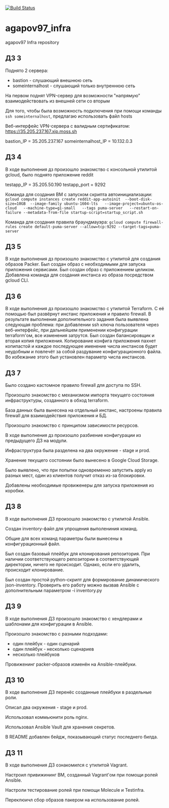 [![Build Status](https://travis-ci.com/Otus-DevOps-2019-08/agapov97_infra.svg?branch=master)](https://travis-ci.com/Otus-DevOps-2019-08/agapov97_infra)

# agapov97_infra
agapov97 Infra repository

## ДЗ 3

Поднято 2 сервера:
 - bastion - слушающий внешнюю сеть
 - someinternalhost - слушающий только внутреннюю сеть

На первом поднят VPN-сервер для возможности "напрямую" взаимодействовать из внешней сети со вторым

Для того, чтобы была возможность подключения при помощи команды `ssh someinternalhost`, предлагаю использовать файл hosts

Веб-интерфейс VPN-сервера с валидным сертификатом: https://35.205.237.167.xip.moss.sh

bastion_IP = 35.205.237.167
someinternalhost_IP = 10.132.0.3

## ДЗ 4

В ходе выполнения дз произошло знакомство с консольной утилитой gcloud, было поднято приложение reddit

testapp_IP = 35.205.50.190
testapp_port = 9292

Команда для создания ВМ с запуском скрипта автоинициализации:
`gcloud compute instances create reddit-app-autoinit  --boot-disk-size=10GB  --image-family ubuntu-1604-lts   --image-project=ubuntu-os-cloud   --machine-type=g1-small   --tags puma-server   --restart-on-failure --metadata-from-file startup-script=startup_script.sh`

Команда для создания правила браундмауэра:
`gcloud compute firewall-rules create default-puma-server --allow=tcp:9292 --target-tags=puma-server`


## ДЗ 5

В ходе выполнения дз произошло знакомство с утилитой для создания образов Packer.
Был создан образ с необходимыми для запуска приложения сервисами.
Был создан образ с приложением целиком.
Добавлена команда для создания инстанса из образа посредством gcloud CLI.


## ДЗ 6

В ходе выполнения дз произошло знакомство с утилитой Terraform.
C её помощью был развёрнут инстанс приложения и правило firewall.
В результате выполнения дополнительного задания была выявлена следующая проблема: при добавлении ssh ключа пользователя через веб-интерфейс, при дальнейшем применении конфигурации terraform'ом, все изменения затрутся.
Был создан балансировщик и вторая копия приложения. Копирование конфига приложения пахнет копипастой и каждое последующее именение числа инстансов будет неудобным и повлечёт за собой раздувание конфигурационного файла. Во избежание этого был установлен параметр числа инстансов.

## ДЗ 7

Было создано кастомное правило firewall для доступа по SSH.

Произошло знакомство с механизмом импорта текущего состояния инфраструктуры, созданного в обход terraform.

База данных была вынесена на отдельный инстанс, настроены правила firewall для взаимодействия приложения и БД.

Произошло знакомство с принципом зависимости ресурсов.

В ходе выполнения дз произошло разбиение конфигурации из предыдущего ДЗ на модули.

Инфраструктура была разделена на два окружение - stage и prod.

Хранение текущего состоянии было вынесено в Google Cloud Storage.

Было выявлено, что при попытки одновременно запустить apply из разных мест, один из клиентов получит отказ из-за блокировки.

Добавлены необходимые провиженеры для запуска приложения из коробки.

## ДЗ 8

В ходе выполнения ДЗ произошло знакомство с утилитой Ansible.

Создан inventory-файл для упрощения выполениния команд.

Общие для всех команд параметры были вынесены в конфигурационный файл.

Был создан базовый плейбук для клонирования репозитория. При наличии соответствующего репозитории в соответствующей директории, ничего не происходит. Однако, если его удалить, происходит клонирование.

Был создан простой python-скрипт для формирование динамического json-inventory. Проверить его работу можно вызвав Ansible с дополнительным параметром -i inventory.py


## ДЗ 9

В ходе выполнения ДЗ произошло знакомство с хендлерами и шаблонами для конфигурации в Ansible.

Произошло знакомство с разными подходами:
 - один плейбук - один сценарий
 - один плейбук - несколько сценариев
 - несколько плейбуков

Провиженинг packer-образов изменён на Ansible-плейбуки.


## ДЗ 10

В ходе выполнения ДЗ перенёс созданные плейбуки в раздельные роли.

Описал два окружения - stage и prod.

Использовал коммьюнити роль nginx.

Использовал Ansible Vault для хранения секретов.

В README добавлен бейдж, показывающий статус последнего билда.


## ДЗ 11

В ходе выполнения ДЗ ознакомился с утилитой Vagrant.

Настроил привижининг ВМ, созданный Vagrant'ом при помощи ролей Ansible.

Настроли тестирование ролей при помощи Molecule и Testinfra.

Переклюичл сбор образов пакером на использование ролей.
